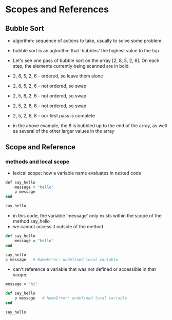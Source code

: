 # Scopes and References

## Bubble Sort
- algorithm: sequence of actions to take, usually to solve some problem.
- bubble sort is an aglorithm that 'bubbles' the highest value to the top
  
- Let's see one pass of bubble sort on the array [2, 8, 5, 2, 6]. On each step, the elements currently being scanned are in bold.

- 2, 8, 5, 2, 6 - ordered, so leave them alone
- 2, 8, 5, 2, 6 - not ordered, so swap
- 2, 5, 8, 2, 6 - not ordered, so swap
- 2, 5, 2, 8, 6 - not ordered, so swap
- 2, 5, 2, 6, 8 - our first pass is complete

- in the above example, the 8 is bubbled up to the end of the array, as well as several of the other larger values in the array

## Scope and Reference

### methods and local scope
- lexical scope: how a variable name evaluates in nested code

``` ruby 
def say_hello
    message = "hello"
    p message
end

say_hello
```
- in this code, the variable 'message' only exists within the scope of the method say_hello
- we cannot access it outside of the method
``` ruby 
def say_hello
    message = "hello"
end

say_hello
p message   # NameError: undefined local variable
```
- can't reference a variable that was not defined or accessible in that scope.

```ruby
message = "hi"

def say_hello
    p message   # NameError: undefined local variable
end

say_hello
```
